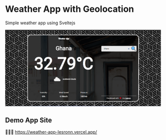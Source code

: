 # Weather App with Geolocation

Simple weather app using Sveltejs

![image](https://github.com/lesronn/weatherApp/blob/main/public/imgs/Screenshot_7.png)

## Demo App Site

🔗🔗🔗 https://weather-app-lesronn.vercel.app/
